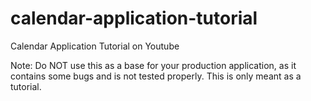 # calendar-application-tutorial
Calendar Application Tutorial on Youtube

Note: Do NOT use this as a base for your production application, as it contains some
bugs and is not tested properly. This is only meant as a tutorial.
